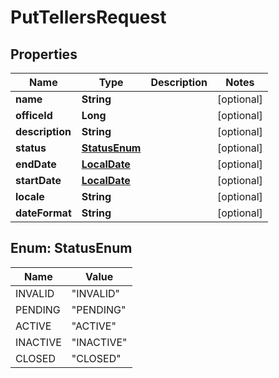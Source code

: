 # PutTellersRequest

## Properties
Name | Type | Description | Notes
------------ | ------------- | ------------- | -------------
**name** | **String** |  |  [optional]
**officeId** | **Long** |  |  [optional]
**description** | **String** |  |  [optional]
**status** | [**StatusEnum**](#StatusEnum) |  |  [optional]
**endDate** | [**LocalDate**](LocalDate.md) |  |  [optional]
**startDate** | [**LocalDate**](LocalDate.md) |  |  [optional]
**locale** | **String** |  |  [optional]
**dateFormat** | **String** |  |  [optional]

<a name="StatusEnum"></a>
## Enum: StatusEnum
Name | Value
---- | -----
INVALID | &quot;INVALID&quot;
PENDING | &quot;PENDING&quot;
ACTIVE | &quot;ACTIVE&quot;
INACTIVE | &quot;INACTIVE&quot;
CLOSED | &quot;CLOSED&quot;
